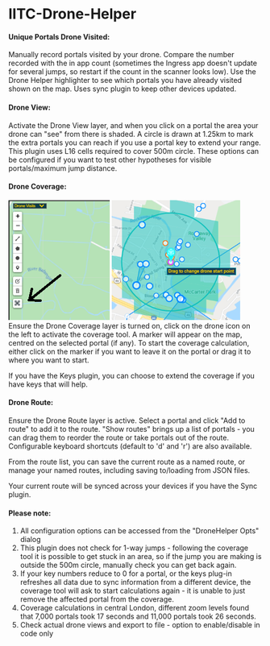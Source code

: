 # IITC-Drone-Helper

#### Unique Portals Drone Visited:
Manually record portals visited by your drone. Compare the number recorded with the in app count (sometimes the Ingress app doesn't update for several jumps, so restart if the count in the scanner looks low). Use the Drone Helper highlighter to see which portals you have already visited shown on the map. Uses sync plugin to keep other devices updated.

#### Drone View:
Activate the Drone View layer, and when you click on a portal the area your drone can "see" from there is shaded. A circle is drawn at 1.25km to mark the extra portals you can reach if you use a portal key to extend your range. This plugin uses L16 cells required to cover 500m circle. These options can be configured if you want to test other hypotheses for visible portals/maximum jump distance.</div>

#### Drone Coverage:
![Drone coverage icon](drone_coverage_icon.png) ![Drone coverage start marker](drone_coverage_start_marker.png)<br>
Ensure the Drone Coverage layer is turned on, click on the drone icon on the left to activate the coverage tool. A marker will appear on the map, centred on the selected portal (if any). To start the coverage calculation, either click on the marker if you want to leave it on the portal or drag it to where you want to start.

If you have the Keys plugin, you can choose to extend the coverage if you have keys that will help.
#### Drone Route:
Ensure the Drone Route layer is active. Select a portal and click "Add to route" to add it to the route. "Show routes" brings up a list of portals - you can drag them to reorder the route or take portals out of the route. Configurable keyboard shortcuts (default to 'd' and 'r') are also available.

From the route list, you can save the current route as a named route, or manage your named routes, including saving to/loading from JSON files.

Your current route will be synced across your devices if you have the Sync plugin.

#### Please note:
1. All configuration options can be accessed from the "DroneHelper Opts" dialog
2. This plugin does not check for 1-way jumps - following the coverage tool it is possible to get stuck in an area, so if the jump you are making is outside the 500m circle, manually check you can get back again.
3. If your key numbers reduce to 0 for a portal, or the keys plug-in refreshes all data due to sync information from a different device, the coverage tool will ask to start calculations again - it is unable to just remove the affected portal from the coverage.
4. Coverage calculations in central London, different zoom levels found that 7,000 portals took 17 seconds and 11,000 portals took 26 seconds. 
5. Check actual drone views and export to file - option to enable/disable in code only